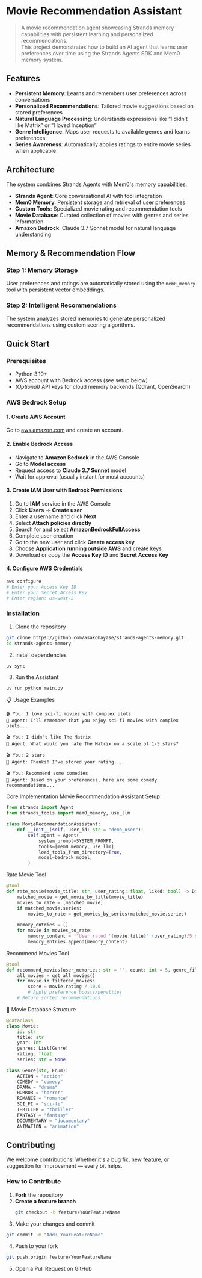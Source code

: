 # Movie Recommendation Assistant

> A movie recommendation agent showcasing Strands memory capabilities with persistent learning and personalized recommendations.  
This project demonstrates how to build an AI agent that learns user preferences over time using the Strands Agents SDK and Mem0 memory system.


## Features

- **Persistent Memory**: Learns and remembers user preferences across conversations  
- **Personalized Recommendations**: Tailored movie suggestions based on stored preferences  
- **Natural Language Processing**: Understands expressions like “I didn’t like Matrix” or “I loved Inception”  
- **Genre Intelligence**: Maps user requests to available genres and learns preferences  
- **Series Awareness**: Automatically applies ratings to entire movie series when applicable  

## Architecture

The system combines Strands Agents with Mem0's memory capabilities:

- **Strands Agent**: Core conversational AI with tool integration  
- **Mem0 Memory**: Persistent storage and retrieval of user preferences  
- **Custom Tools**: Specialized movie rating and recommendation tools  
- **Movie Database**: Curated collection of movies with genres and series information  
- **Amazon Bedrock**: Claude 3.7 Sonnet model for natural language understanding  


## Memory & Recommendation Flow

### Step 1: Memory Storage  
User preferences and ratings are automatically stored using the `mem0_memory` tool with persistent vector embeddings.

### Step 2: Intelligent Recommendations  
The system analyzes stored memories to generate personalized recommendations using custom scoring algorithms.


## Quick Start

### Prerequisites

- Python 3.10+  
- AWS account with Bedrock access (see setup below)  
- *(Optional)* API keys for cloud memory backends (Qdrant, OpenSearch)  


### AWS Bedrock Setup

#### 1. Create AWS Account  
Go to [aws.amazon.com](https://aws.amazon.com) and create an account.

#### 2. Enable Bedrock Access  

- Navigate to **Amazon Bedrock** in the AWS Console  
- Go to **Model access**
- Request access to **Claude 3.7 Sonnet** model  
- Wait for approval (usually instant for most accounts)

#### 3. Create IAM User with Bedrock Permissions

1. Go to **IAM** service in the AWS Console  
2. Click **Users** → **Create user**  
3. Enter a username and click **Next**  
4. Select **Attach policies directly**  
5. Search for and select **AmazonBedrockFullAccess**  
6. Complete user creation  
7. Go to the new user and click **Create access key**  
8. Choose **Application running outside AWS** and create keys  
9. Download or copy the **Access Key ID** and **Secret Access Key**

#### 4. Configure AWS Credentials

```bash
aws configure
# Enter your Access Key ID
# Enter your Secret Access Key
# Enter region: us-west-2
```

### Installation
1. Clone the repository
```bash
git clone https://github.com/asakohayase/strands-agents-memory.git
cd strands-agents-memory
```

2. Install dependencies
```
uv sync
```

3. Run the Assistant
```bash
uv run python main.py
```

📋 Usage Examples
```text
🎬 You: I love sci-fi movies with complex plots  
🤖 Agent: I'll remember that you enjoy sci-fi movies with complex plots...

🎬 You: I didn't like The Matrix  
🤖 Agent: What would you rate The Matrix on a scale of 1-5 stars?

🎬 You: 2 stars  
🤖 Agent: Thanks! I've stored your rating...

🎬 You: Recommend some comedies  
🤖 Agent: Based on your preferences, here are some comedy recommendations...
```

Core Implementation
Movie Recommendation Assistant Setup
```python
from strands import Agent
from strands_tools import mem0_memory, use_llm

class MovieRecommendationAssistant:
    def __init__(self, user_id: str = "demo_user"):
        self.agent = Agent(
            system_prompt=SYSTEM_PROMPT,
            tools=[mem0_memory, use_llm],
            load_tools_from_directory=True,
            model=bedrock_model,
        )
```
Rate Movie Tool
```python
@tool
def rate_movie(movie_title: str, user_rating: float, liked: bool) -> Dict[str, Any]:
    matched_movie = get_movie_by_title(movie_title)
    movies_to_rate = [matched_movie]
    if matched_movie.series:
        movies_to_rate = get_movies_by_series(matched_movie.series)
    
    memory_entries = []
    for movie in movies_to_rate:
        memory_content = f"User rated '{movie.title}' {user_rating}/5 stars..."
        memory_entries.append(memory_content)
```
Recommend Movies Tool
```python
@tool
def recommend_movies(user_memories: str = "", count: int = 5, genre_filter: str = None) -> Dict[str, Any]:
    all_movies = get_all_movies()
    for movie in filtered_movies:
        score = movie.rating / 10.0
        # Apply preference boosts/penalties
    # Return sorted recommendations
```
🎥 Movie Database Structure
```python
@dataclass
class Movie:
    id: str
    title: str
    year: int
    genres: List[Genre]
    rating: float
    series: str = None

class Genre(str, Enum):
    ACTION = "action"
    COMEDY = "comedy"
    DRAMA = "drama"
    HORROR = "horror"
    ROMANCE = "romance"
    SCI_FI = "sci-fi"
    THRILLER = "thriller"
    FANTASY = "fantasy"
    DOCUMENTARY = "documentary"
    ANIMATION = "animation"
```


## Contributing

We welcome contributions! Whether it's a bug fix, new feature, or suggestion for improvement — every bit helps.

### How to Contribute
1. **Fork** the repository  
2. **Create a feature branch**  
   ```bash
   git checkout -b feature/YourFeatureName
   ```
3. Make your changes and commit
```bash
git commit -m "Add: YourFeatureName"
```
4. Push to your fork
```bash
git push origin feature/YourFeatureName
```
5. Open a Pull Request on GitHub


